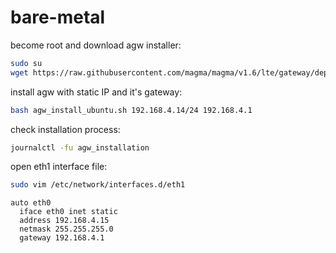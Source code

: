 # bare-metal

become root and download agw installer:
```bash
sudo su
wget https://raw.githubusercontent.com/magma/magma/v1.6/lte/gateway/deploy/agw_install_ubuntu.sh
```

install agw with static IP and it's gateway:
```bash
bash agw_install_ubuntu.sh 192.168.4.14/24 192.168.4.1
```

check installation process:
```bash
journalctl -fu agw_installation
```

open eth1 interface file:
```bash
sudo vim /etc/network/interfaces.d/eth1
```
```
auto eth0
  iface eth0 inet static
  address 192.168.4.15
  netmask 255.255.255.0
  gateway 192.168.4.1
```



